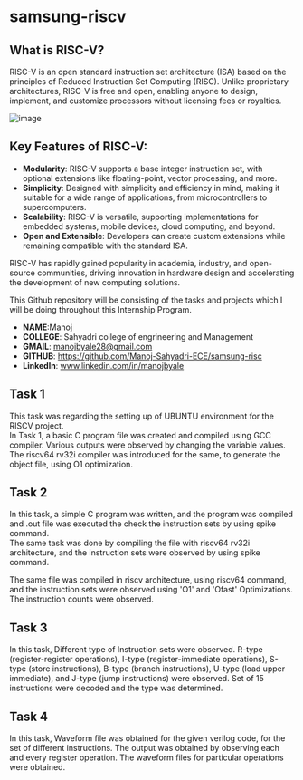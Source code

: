 # samsung-riscv

## What is RISC-V?
RISC-V is an open standard instruction set architecture (ISA) based on the principles of Reduced Instruction Set Computing (RISC). Unlike proprietary architectures, RISC-V is free and open, enabling anyone to design, implement, and customize processors without licensing fees or royalties. <br>

![image](https://github.com/user-attachments/assets/0deaaf5f-f32b-40de-8052-9ce99ec9164a)


## Key Features of RISC-V:
* **Modularity**: RISC-V supports a base integer instruction set, with optional extensions like floating-point, vector processing, and more. <br>
* **Simplicity**: Designed with simplicity and efficiency in mind, making it suitable for a wide range of applications, from microcontrollers to supercomputers.
* **Scalability**: RISC-V is versatile, supporting implementations for embedded systems, mobile devices, cloud computing, and beyond. <br>
* **Open and Extensible**: Developers can create custom extensions while remaining compatible with the standard ISA. <br>

RISC-V has rapidly gained popularity in academia, industry, and open-source communities, driving innovation in hardware design and accelerating the development of new computing solutions. <br>

This Github repository will be consisting of the tasks and projects which I will be doing throughout this Internship Program.

* **NAME**:Manoj <br>
* **COLLEGE**: Sahyadri college of engrineering and Management <br>
* **GMAIL**: manojbyale28@gmail.com <br>
* **GITHUB**: https://github.com/Manoj-Sahyadri-ECE/samsung-risc <br>
* **LinkedIn**: www.linkedin.com/in/manojbyale <br>


## Task 1

This task was regarding the setting up of UBUNTU environment for the RISCV project. <br>
In Task 1, a basic C program file was created and compiled using GCC compiler. Various outputs were observed by changing the variable values. <br>
The riscv64 rv32i compiler was introduced for the same, to generate the object file, using O1 optimization.


## Task 2

In this task, a simple C program was written, and the program was compiled and .out file was executed the check the instruction sets by using spike command. <br>
The same task was done by compiling the file with riscv64 rv32i architecture, and the instruction sets were observed by using spike command.

The same file was compiled in riscv architecture, using riscv64 command, and the instruction sets were observed using 'O1' and 'Ofast' Optimizations. <br>
The instruction counts were observed. <br>


## Task 3

In this task, Different type of Instruction sets were observed. R-type (register-register operations), I-type (register-immediate operations), S-type (store
instructions), B-type (branch instructions), U-type (load upper immediate), and J-type (jump instructions) were observed. Set of 15 instructions were 
decoded and the type was determined.

## Task 4

In this task, Waveform file was obtained for the given verilog code, for the set of different instructions. The output was obtained by observing each and every 
register operation. The waveform files for particular operations were obtained.




